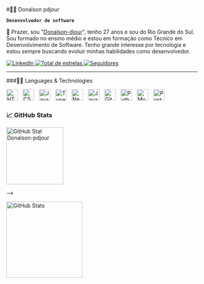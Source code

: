 #🧑‍💻 Donalson pdjour

**`Desenvolvedor de software`**

👋 Prazer, sou "[Donalson-djour](https://www.linkedin.com/in/donalson-pdjour/)", tenho 27 anos e sou do Rio Grande do Sul. Sou formado no ensino médio e estou em formação como Técnico em Desenvolvimento de Software. Tenho grande interesse por tecnologia e estou sempre buscando evoluir minhas habilidades como desenvolvedor.

<p align="left">
    <!-- LinkedIn -->
    <a href="https://www.linkedin.com/in/donalson-pdjour" target="_blank">
    <img 
        alt="LinkedIn"
        title="Meu LinkedIn"
        src="https://img.shields.io/badge/LinkedIn-0E76A8?style=for-the-badge&logo=linkedin&logoColor=white"
    />
</a>
    <!-- GitHub Stars -->
    <a href="https://github.com/Donalson-pdjour?tab=repositories&sort=stargazers">
        <img 
            alt="Total de estrelas" 
            title="Total de estrelas no GitHub" 
            src="https://custom-icon-badges.demolab.com/github/stars/Donalson-pdjour?color=55960c&style=for-the-badge&labelColor=488207&logo=star&label=Estrelas"
        />
    </a>
    <!-- GitHub Followers -->
    <a href="https://github.com/Donalson-pdjour?tab=followers">
        <img 
            alt="Seguidores" 
            title="Me siga no GitHub" 
            src="https://custom-icon-badges.demolab.com/github/followers/Donalson-pdjour?color=236ad3&labelColor=1155ba&style=for-the-badge&logo=github&label=Seguidores&logoColor=white"
        />
    </a>
</p>


---

###👨‍💻 Languages & Technologies

<img 
    align="left" 
    alt="HTML"
    title="HTML" 
    width="30px" 
    style="padding-right: 10px;" 
    src="https://cdn.jsdelivr.net/gh/devicons/devicon@latest/icons/html5/html5-original.svg" 
/>
<img 
    align="left" 
    alt="CSS" 
    title="CSS"
    width="30px" 
    style="padding-right: 10px;" 
    src="https://cdn.jsdelivr.net/gh/devicons/devicon@latest/icons/css3/css3-original.svg" 
/>
<img 
    align="left" 
    alt="JavaScript" 
    title="JavaScript"
    width="30px" 
    style="padding-right: 10px;" 
    src="https://cdn.jsdelivr.net/gh/devicons/devicon@latest/icons/javascript/javascript-original.svg" 
/>
<img 
    align="left" 
    alt="TypeScript"
    title="TypeScript" 
    width="30px" 
    style="padding-right: 10px;" 
    src="https://cdn.jsdelivr.net/gh/devicons/devicon@latest/icons/typescript/typescript-original.svg" 
/>

<img 
    align="left" 
    alt="Next.js" 
    title="Next.js"
    width="30px" 
    style="padding-right: 10px;" 
    src="https://cdn.jsdelivr.net/gh/devicons/devicon@latest/icons/nextjs/nextjs-original.svg" 
/>
<img 
    align="left" 
    alt="Java" 
    title="Java" 
    width="30px" 
    style="padding-right: 10px;" 
    src="https://cdn.jsdelivr.net/gh/devicons/devicon@latest/icons/java/java-original.svg" 
/>


<img 
    align="left" 
    alt="Git" 
    title="Git"
    width="30px" 
    style="padding-right: 10px;" 
    src="https://cdn.jsdelivr.net/gh/devicons/devicon@latest/icons/git/git-original.svg" 
/>
<img 
    align="left" 
    alt="Python" 
    title="Python"
    width="30px" 
    style="padding-right: 10px;" 
    src="https://cdn.jsdelivr.net/gh/devicons/devicon@latest/icons/python/python-original.svg" 
/>
<img 
    align="left" 
    alt="MySQL" 
    title="MySQL" 
    width="30px" 
    style="padding-right: 10px;" 
    src="https://cdn.jsdelivr.net/gh/devicons/devicon@latest/icons/mysql/mysql-original.svg" 
/>
<img 
    align="left" 
    alt="PostgreSQL" 
    title="PostgreSQL" 
    width="30px" 
    style="padding-right: 10px;" 
    src="https://cdn.jsdelivr.net/gh/devicons/devicon@latest/icons/postgresql/postgresql-original.svg"/>

<br/>
<br/>

### 📈 GitHub Stats

<p>
<p align="left">
  <img 
    alt="GitHub Stat Donalson-pdjour" 
    height="150" 
    style="padding-right: 10px;" 
    src="https://github-readme-stats.vercel.app/api?username=Donalson-pdjour&show_icons=true&theme=tokyonight&include_all_commits=true&locale=en"/>
</p> -->

<img 
    align="left" 
    alt="GitHub Stats" 
    height="200" 
    src="https://github-readme-stats.vercel.app/api/top-langs/?username=donalson-pdjour&theme=tokyonight&layout=compact&custom_title=Technologies&langs_count=9" 
  />
</p>

</p>

